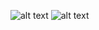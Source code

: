 ![alt text](https://xrcentral.mms.rocks/public/assets/images/screen-1.png)
![alt text](https://xrcentral.mms.rocks/public/assets/images/screen-2.png)  
